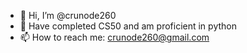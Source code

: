 - 👋 Hi, I’m @crunode260
- 🌱 Have completed CS50 and am proficient in python
- 📫 How to reach me: crunode260@gmail.com
